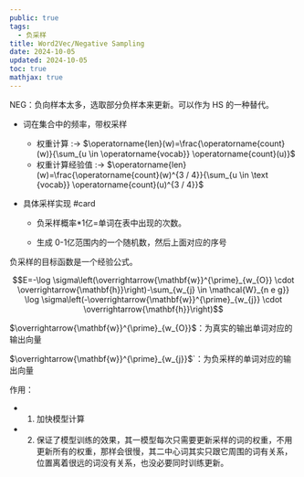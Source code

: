 ```yaml
---
public: true
tags:
  - 负采样
title: Word2Vec/Negative Sampling
date: 2024-10-05
updated: 2024-10-05
toc: true
mathjax: true
---
```


NEG：负向样本太多，选取部分负样本来更新。可以作为 HS 的一种替代。
  + 词在集合中的频率，带权采样

    + 权重计算 :-> $\operatorname{len}(w)=\frac{\operatorname{count}(w)}{\sum_{u \in \operatorname{vocab}} \operatorname{count}(u)}$
    + 权重计算经验值 :-> $\operatorname{len}(w)=\frac{\operatorname{count}(w)^{3 / 4}}{\sum_{u \in \text {vocab}} \operatorname{count}(u)^{3 / 4}}$
  + 具体采样实现 #card
    + 负采样概率*1亿=单词在表中出现的次数。

    + 生成 0-1亿范围内的一个随机数，然后上面对应的序号

负采样的目标函数是一个经验公式。

$$E=-\log \sigma\left(\overrightarrow{\mathbf{w}}^{\prime}_{w_{O}} \cdot \overrightarrow{\mathbf{h}}\right)-\sum_{w_{j} \in \mathcal{W}_{n e g}} \log \sigma\left(-\overrightarrow{\mathbf{w}}^{\prime}_{w_{j}} \cdot \overrightarrow{\mathbf{h}}\right)$$

$\overrightarrow{\mathbf{w}}^{\prime}_{w_{O}}$：为真实的输出单词对应的输出向量

$\overrightarrow{\mathbf{w}}^{\prime}_{w_{j}}$`：为负采样的单词对应的输出向量

作用：

  + 1. 加快模型计算

  + 2. 保证了模型训练的效果，其一模型每次只需要更新采样的词的权重，不用更新所有的权重，那样会很慢，其二中心词其实只跟它周围的词有关系，位置离着很远的词没有关系，也没必要同时训练更新。
